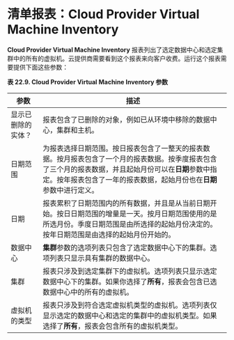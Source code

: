 # 清单报表：Cloud Provider Virtual Machine Inventory

**Cloud Provider Virtual Machine Inventory** 报表列出了选定数据中心和选定集群中的所有的虚拟机。云提供商需要看到这个报表来向客户收费。运行这个报表需要提供下面这些参数：

**表 22.9. Cloud Provider Virtual Machine Inventory 参数**

| 参数 | 描述 |
| -- | -- |
| 显示已删除的实体？ | 报表包含了已删除的对象，例如已从环境中移除的数据中心，集群和主机。 |
| 日期范围 | 为报表选择日期范围。按日报表包含了一整天的报表数据。按月报表包含了一个月的报表数据。按季度报表包含了三个月的报表数据，并且起始月份可以在**日期**参数中指定。按年报表包含了一年的报表数据，起始月份也在**日期**参数中进行定义。 |
| 日期 | 报表累积了日期范围内的所有数据，并且是从当前日期开始。按日日期范围的增量是一天。按月日期范围使用的是所选月份。季度日期范围是由所选择的起始月份决定的。按年日期范围是由选择的起始月份开始的。 |
| 数据中心 | **集群**参数的选项列表只包含了选定数据中心下的集群。选项列表只显示具有集群的数据中心。 |
| 集群 | 报表只涉及到选定集群下的虚拟机。选项列表只显示选定数据中心下的集群。如果你选择了**所有**，报表会包含已选数据中心中的所有的虚拟机。 |
| 虚拟机的类型 | 报表只涉及到符合选定虚拟机类型的虚拟机。选项列表仅显示选定的数据中心和选定的集群中的虚拟机类型。如果选择了**所有**，报表会包含所有的虚拟机类型。 |
